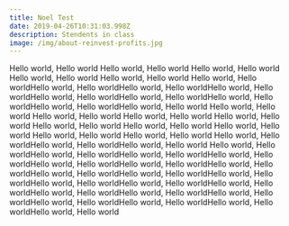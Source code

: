 ```yaml
---
title: Noel Test
date: 2019-04-26T10:31:03.998Z
description: Stendents in class
image: /img/about-reinvest-profits.jpg
---
```

Hello world, Hello world Hello world, Hello world Hello world, Hello world Hello world, Hello world Hello world, Hello world Hello world, Hello worldHello world, Hello worldHello world, Hello worldHello world, Hello worldHello world, Hello worldHello world, Hello worldHello world, Hello worldHello world, Hello worldHello world, Hello world Hello world, Hello world Hello world, Hello world Hello world, Hello world Hello world, Hello world Hello world, Hello world Hello world, Hello world Hello world, Hello world Hello world, Hello world Hello world, Hello world Hello world, Hello worldHello world, Hello worldHello world, Hello world Hello world, Hello worldHello world, Hello worldHello world, Hello worldHello world, Hello worldHello world, Hello worldHello world, Hello worldHello world, Hello worldHello world, Hello worldHello world, Hello worldHello world, Hello worldHello world, Hello worldHello world, Hello worldHello world, Hello worldHello world, Hello worldHello world, Hello worldHello world, Hello worldHello world, Hello worldHello world, Hello worldHello world, Hello worldHello world, Hello world
